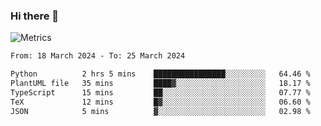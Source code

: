 ### Hi there 👋

![Metrics](https://github.com/radoapx/radoapx/blob/main/github-metrics.svg)

<!--START_SECTION:waka-->

```txt
From: 18 March 2024 - To: 25 March 2024

Python          2 hrs 5 mins    ████████████████░░░░░░░░░   64.46 %
PlantUML file   35 mins         ████▓░░░░░░░░░░░░░░░░░░░░   18.17 %
TypeScript      15 mins         ██░░░░░░░░░░░░░░░░░░░░░░░   07.77 %
TeX             12 mins         █▓░░░░░░░░░░░░░░░░░░░░░░░   06.60 %
JSON            5 mins          ▓░░░░░░░░░░░░░░░░░░░░░░░░   02.98 %
```

<!--END_SECTION:waka-->

<!--
**radoapx/radoapx** is a ✨ _special_ ✨ repository because its `README.md` (this file) appears on your GitHub profile.

Here are some ideas to get you started:

- 🔭 I’m currently working on ...
- 🌱 I’m currently learning ...
- 👯 I’m looking to collaborate on ...
- 🤔 I’m looking for help with ...
- 💬 Ask me about ...
- 📫 How to reach me: ...
- 😄 Pronouns: ...
- ⚡ Fun fact: ...
-->
